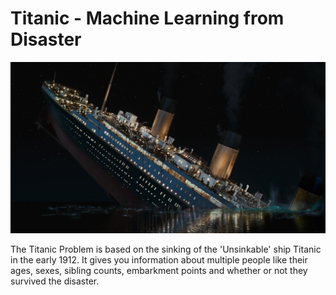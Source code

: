 # Titanic - Machine Learning from Disaster
![Alt text](https://github.com/Amirnaderiy/Titanic/blob/main/c28986a1b21d746a9a3dad5532eae986.jpg)

The Titanic Problem is based on the sinking of the 'Unsinkable' ship Titanic in the early 1912. It gives you information about multiple people like their ages, sexes, sibling counts, embarkment points and whether or not they survived the disaster.

